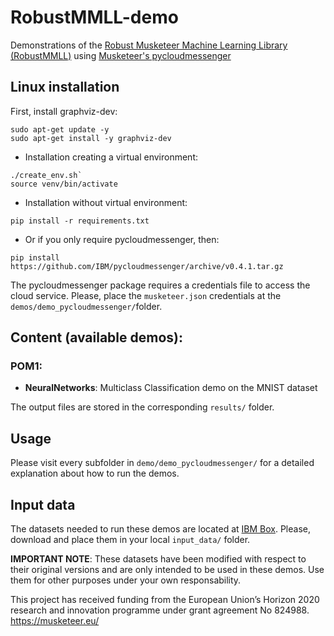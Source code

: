 # RobustMMLL-demo

Demonstrations of the [Robust Musketeer Machine Learning Library (RobustMMLL)](https://github.com/Musketeer-H2020/RobustMMLL) using [Musketeer's pycloudmessenger](https://github.com/IBM/pycloudmessenger/)

## Linux installation

First, install graphviz-dev:
```
sudo apt-get update -y
sudo apt-get install -y graphviz-dev
```

* Installation creating a virtual environment:
```
./create_env.sh`
source venv/bin/activate
```

* Installation without virtual environment:

`pip install -r requirements.txt`

  * Or if you only require pycloudmessenger, then:

`pip install https://github.com/IBM/pycloudmessenger/archive/v0.4.1.tar.gz`

The pycloudmessenger package requires a credentials file to access the cloud service. Please, place the `musketeer.json` credentials at the `demos/demo_pycloudmessenger/`folder.

## Content (available demos):

### POM1:

* **NeuralNetworks**: Multiclass Classification demo on the MNIST dataset


The output files are stored in the corresponding `results/` folder.

## Usage

Please visit every subfolder in `demo/demo_pycloudmessenger/` for a detailed explanation about how to run the demos.

## Input data

The datasets needed to run these demos are located at [IBM Box](https://ibm.box.com/s/l8yzdbdb40j499o513hygx5q85xyoz6v). Please, download and place them in your local `input_data/` folder. 

**IMPORTANT NOTE**: These datasets have been modified with respect to their original versions and are only intended to be used in these demos. Use them for other purposes under your own responsability.


This project has received funding from the European Union’s Horizon 2020 research and innovation programme under grant agreement No 824988. https://musketeer.eu/
